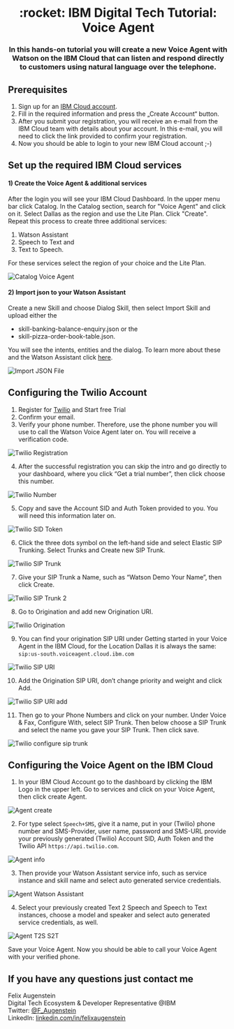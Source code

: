 <h1 align="center" style="border-bottom: none;">:rocket: IBM Digital Tech Tutorial: Voice Agent</h1>
<h3 align="center">In this hands-on tutorial you will create a new Voice Agent with Watson on the IBM Cloud that can listen and respond directly to customers using natural language over the telephone.</h3>

## Prerequisites

1. Sign up for an [IBM Cloud account](https://cloud.ibm.com/registration).
2. Fill in the required information and press the „Create Account“ button.
3. After you submit your registration, you will receive an e-mail from the IBM Cloud team with details about your account. In this e-mail, you will need to click the link provided to confirm your registration.
4. Now you should be able to login to your new IBM Cloud account ;-)

## Set up the required IBM Cloud services

<h4>1) Create the Voice Agent & additional services</h4>
After the login you will see your IBM Cloud Dashboard. In the upper menu bar click Catalog. In the Catalog section, search for "Voice Agent" and click on it. Select Dallas as the region and use the Lite Plan. Click "Create".
Repeat this process to create three additional services: 

1. Watson Assistant
2. Speech to Text and
3. Text to Speech.

For these services select the region of your choice and the Lite Plan.

![Catalog Voice Agent](readme_images/catalog-voice-agent.png)

<h4>2) Import json to your Watson Assistant</h4>
Create a new Skill and choose Dialog Skill, then select Import Skill and upload either the 

- skill-banking-balance-enquiry.json or the 
- skill-pizza-order-book-table.json. 

You will see the intents, entities and the dialog. To learn more about these and the Watson Assistant click <a href="https://github.com/FelixAugenstein/digital-tech-tutorial-watson-assistant">here</a>.

![Import JSON File](readme_images/import-json-skill.png)

## Configuring the Twilio Account

1. Register for [Twilio](https://www.twilio.com/) and Start free Trial 
2. Confirm your email.
3. Verify your phone number. Therefore, use the phone number you will use to call the Watson Voice Agent later on. You will receive a verification code.

![Twilio Registration](readme_images/twilio-registration.png)

4. After the successful registration you can skip the intro and go directly to your dashboard, where you click “Get a trial number”, then click choose this number.

![Twilio Number](readme_images/twilio-number.png)

5. Copy and save the Account SID and Auth Token provided to you. You will need this information later on.

![Twilio SID Token](readme_images/twilio-sid-token.png)

6. Click the three dots symbol on the left-hand side and select Elastic SIP Trunking. Select Trunks and Create new SIP Trunk.

![Twilio SIP Trunk](readme_images/twilio-sip-trunk.png)

7. Give your SIP Trunk a Name, such as “Watson Demo Your Name”, then click Create.

![Twilio SIP Trunk 2](readme_images/twilio-sip-trunk-2.png)

8. Go to Origination and add new Origination URI.

![Twilio Origination](readme_images/twilio-origination.png)

9. You can find your origination SIP URI under Getting started in your Voice Agent in the IBM Cloud, for the Location Dallas it is always the same: `sip:us-south.voiceagent.cloud.ibm.com`

![Twilio SIP URI](readme_images/twilio-sip-uri.png)

10. Add the Origination SIP URI, don’t change priority and weight and click Add.

![Twilio SIP URI add](readme_images/twilio-sip-uri-add.png)

11. Then go to your Phone Numbers and click on your number. Under Voice & Fax, Configure With, select SIP Trunk. Then below choose a SIP Trunk and select the name you gave your SIP Trunk. Then click save.

![Twilio configure sip trunk](readme_images/twilio-configure-sip-trunk.png)

## Configuring the Voice Agent on the IBM Cloud

1. In your IBM Cloud Account go to the dashboard by clicking the IBM Logo in the upper left. Go to services and click on your Voice Agent, then click create Agent.

![Agent create](readme_images/agent-create.png)

2. For type select `Speech+SMS`, give it a name, put in your (Twilio) phone number and SMS-Provider, user name, password and SMS-URL provide your previously generated (Twilio) Account SID, Auth Token and the Twilio API `https://api.twilio.com`.

![Agent info](readme_images/agent-info.png)

3. Then provide your Watson Assistant service info, such as service instance and skill name and select auto generated service credentials.

![Agent Watson Assistant](readme_images/agent-watson-assistant.png)

4. Select your previously created Text 2 Speech and Speech to Text instances, choose a model and speaker and select auto generated service credentials, as well.

![Agent T2S S2T](readme_images/agent-t2s-s2t.png)

Save your Voice Agent. Now you should be able to call your Voice Agent with your verified phone.

## If you have any questions just contact me
Felix Augenstein<br>
Digital Tech Ecosystem & Developer Representative @IBM<br>
Twitter: [@F_Augenstein](https://twitter.com/F_Augenstein)<br>
LinkedIn: [linkedin.com/in/felixaugenstein](https://www.linkedin.com/in/felixaugenstein/)
